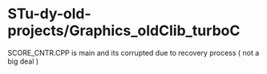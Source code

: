# STu-dy-old-projects/Graphics_oldClib_turboC

SCORE_CNTR.CPP is main  and its corrupted due to recovery process ( not a big deal )
